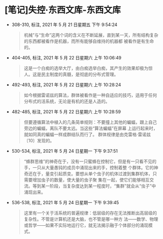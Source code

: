# [笔记]失控·东西文库-东西文库


-   308-310, 标注, 2021 年 5 月 21 日星期五 下午 9:54:24

    > 机械”与“生命”这两个词的含义在不断延展，直到某一天，所有结构复杂的东西都被看作是机器，而所有能够自维持的机器都
    > 被看作是有生命的。

-   404-405, 标注, 2021 年 5 月 22 日星期六 上午 10:06:49

    > 这是一个白痴的选举大厅，由白痴选举白痴，其产生的效果却极为惊人。这是民主制度的真髓，是彻底的分布式管理。

-   492-493, 标注, 2021 年 5 月 22 日星期六 上午 10:28:24

    > 如今根据雷诺兹的算法，群体被看作是一种自适应的技巧，适用于任何分布式的活系统，无论是有机的还是人造的。

-   482-485, 标注, 2021 年 5 月 22 日星期六 上午 10:28:59

    > 但要遵循算法中植入的几条简单规则：不要撞上其他的蝙蝠，跟上自己旁边的蝙蝠，离队不要太远。当这些“算法蝙蝠”在屏幕
    > 上运行起来时，就如同真的蝙蝠一样成群结队而行了。 群体规律是由克雷格·雷诺兹〔10〕发现的。

-   530-534, 标注, 2021 年 5 月 24 日星期一 下午 9:37:51

    > “蜂群思维”的神奇在于，没有一只蜜蜂在控制它，但是有一只看不见的手，一只从大量愚钝的成员中涌现出来的手，控制着整
    > 个群体。它的神奇还在于，量变引起质变。要想从单个虫子的机体过渡到集群机体，只需要增加虫子的数量，使大量的虫子聚
    > 集在一起，使它们能够相互交流。等到某一阶段，当复杂度达到某一程度时，“集群”就会从“虫子”中涌现出来。

-   536-538, 标注, 2021 年 5 月 24 日星期一 下午 9:39:45

    > 这里有一个关于活系统的普遍规律：低层级的存在无法推断出高层级的复杂性。不管是计算机还是大脑，也不管是哪一种方
    > 法——数学、物理或哲学——如果不实际地运行它，就无法揭示融于个体部分的涌现模式。


